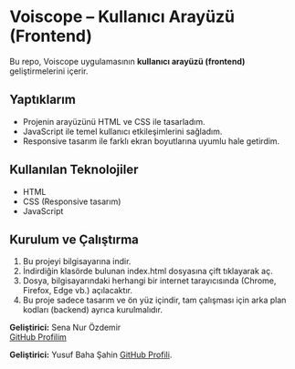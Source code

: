 # Voiscope – Kullanıcı Arayüzü (Frontend)

Bu repo, Voiscope uygulamasının **kullanıcı arayüzü (frontend)** geliştirmelerini içerir. 

## Yaptıklarım
- Projenin arayüzünü HTML ve CSS ile tasarladım.  
- JavaScript ile temel kullanıcı etkileşimlerini sağladım.  
- Responsive tasarım ile farklı ekran boyutlarına uyumlu hale getirdim.

## Kullanılan Teknolojiler
- HTML  
- CSS (Responsive tasarım)  
- JavaScript

## Kurulum ve Çalıştırma
1. Bu projeyi bilgisayarına indir.
2. İndirdiğin klasörde bulunan index.html dosyasına çift tıklayarak aç.
3. Dosya, bilgisayarındaki herhangi bir internet tarayıcısında (Chrome, Firefox, Edge vb.) açılacaktır.
4. Bu proje sadece tasarım ve ön yüz içindir, tam çalışması için arka plan kodları (backend) ayrıca kurulmalıdır.

**Geliştirici:** Sena Nur Özdemir  
[GitHub Profilim](https://github.com/senathecoder)

**Geliştirici:** Yusuf Baha Şahin 
[GitHub Profili](https://github.com/yusufbsahin).
